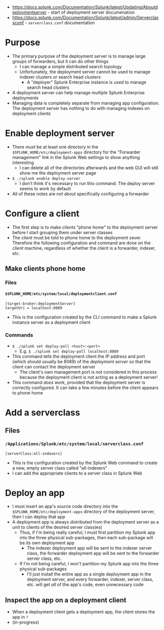 - https://docs.splunk.com/Documentation/Splunk/latest/Updating/Aboutdeploymentserver - start of deployment server documenation
- https://docs.splunk.com/Documentation/Splunk/latest/admin/Serverclassconf - `serverclass.conf` documentation
# Purpose
- The primary purpose of the deployment server is to manage large groups of forwarders, but it can do other things
  - I can manage a simple distributed search topology
  - Unfortunately, the deployment server cannot be used to manage indexer clusters or search head clusters
    - A "deployer" Splunk Enterprise instance is used to manage search head clusters
- A deployment server can help manage _multiple_ Splunk Enterprise deployments
- Managing data is completely separate from managing app configuration. The deployment server has nothing to do with managing indexes on deployment
  clients
# Enable deployment server
- There _must_ be at least one directory in the `$SPLUNK_HOME/etc/deployment-apps` directory for the "Forwarder management" link in the Splunk Web
  settings to show anything interesting
  - I can delete all of the directories afterwards and the web GUI will still show me the deployment server page
- `$ ./splunk enable deploy-server`
  - I don't think it's necessary to run this command. The deploy server seems to work by default
- All of these notes are not about specifically configuring a forwarder
# Configure a client
- The first step is to make clients "phone home" to the deployment server before I start grouping them under server classes
- The _client_ must be told to phone home to the deployment sever. Therefore the following configuration and command are done on the _client_ machine,
  regardless of whether the client is a forwarder, indexer, etc.
## Make clients phone home
### Files
#### `$SPLUNK_HOME/etc/system/local/deploymentclient.conf`
```
[target-broker:deploymentServer]
targetUri = localhost:8089
```
- This is the configuration created by the CLI command to make a Splunk instance server as a deployment client
### Commands
- `$ ./splunk set deploy-poll <host>:<port>`
  - E.g. `$ ./splunk set deploy-poll localhost:8089`
- This command tells the deployment client the IP address and port (which should usually be 8089) of the _deployment server_ so that the client can
  contact the deployment server
  - The client's own management port is _not_ considered in this process because the deployment client is not acting as a deployment server!
- This command _does_ work, provided that the deployment server is correctly configured. It can take a few minutes before the client appears to phone home
# Add a serverclass
## Files
### `/Applications/Splunk/etc/system/local/serverclass.conf`
```
[serverClass:all-indexers]
```
- This is the configuration created by the Splunk Web command to create a new, empty server class called "all-indexers"
- I can add the appropriate clients to a server class in Splunk Web
# Deploy an app
- I must insert an app's source code directory into the `$SPLUNK_HOME/etc/deployment-apps` directory of the deployment server, then I can deploy that
  app
- A deployment app is always distributed from the deployment server as a _unit_ to clients of the desired server class(es)
  - Thus, if I'm being really careful, I must first partition my Splunk app into the three physical sub-packages, then each sub-package will be its
    own deployment app
    - The indexer deployment app will be sent to the indexer server class, the forwarder deployment app will be sent to the forwarder server class,
      etc.
  - If I'm not being careful, I won't partition my Splunk app into the three physical sub-packages
    -  I'll just install the entire app as a single deployment app in the deployment server, and every forwarder, indexer, server class, etc. will get
       _all_ of the app's code, even unnecessary code
## Inspect the app on a deployment client
- When a deployment client gets a deployment app, the client stores the app in `?`
- (in-progress)